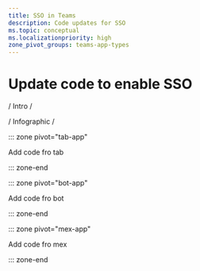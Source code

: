 ```yaml
---
title: SSO in Teams
description: Code updates for SSO
ms.topic: conceptual
ms.localizationpriority: high
zone_pivot_groups: teams-app-types
---
```

# Update code to enable SSO 

/ Intro /

/ Infographic /

::: zone pivot="tab-app"

Add code fro tab

::: zone-end

::: zone pivot="bot-app"

Add code fro bot

::: zone-end

::: zone pivot="mex-app"

Add code fro mex

::: zone-end